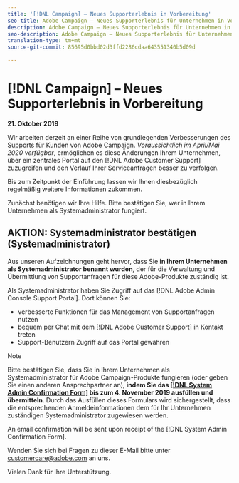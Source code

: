 ```yaml
---
title: '[!DNL Campaign] – Neues Supporterlebnis in Vorbereitung'
seo-title: Adobe Campaign – Neues Supporterlebnis für Unternehmen in Vorbereitung
description: Adobe Campaign – Neues Supporterlebnis für Unternehmen in Vorbereitung
seo-description: Adobe Campaign – Neues Supporterlebnis für Unternehmen in Vorbereitung
translation-type: tm+mt
source-git-commit: 85695d0bbd02d3ffd2286cdaa643551340b5d09d

---
```



# [!DNL Campaign] – Neues Supporterlebnis in Vorbereitung

**21. Oktober 2019**

Wir arbeiten derzeit an einer Reihe von grundlegenden Verbesserungen des Supports für Kunden von Adobe Campaign. *Voraussichtlich im April/Mai 2020 verfügbar*, ermöglichen es diese Änderungen Ihrem Unternehmen, über ein zentrales Portal auf den [!DNL Adobe Customer Support] zuzugreifen und den Verlauf Ihrer Serviceanfragen besser zu verfolgen.

Bis zum Zeitpunkt der Einführung lassen wir Ihnen diesbezüglich regelmäßig weitere Informationen zukommen.

Zunächst benötigen wir Ihre Hilfe. Bitte bestätigen Sie, wer in Ihrem Unternehmen als Systemadministrator fungiert.

## AKTION: Systemadministrator bestätigen (Systemadministrator)

Aus unseren Aufzeichnungen geht hervor, dass Sie **in Ihrem Unternehmen als Systemadministrator benannt wurden**, der für die Verwaltung und Übermittlung von Supportanfragen für diese Adobe-Produkte zuständig ist.

Als Systemadministrator haben Sie Zugriff auf das [!DNL Adobe Admin Console Support Portal]. Dort können Sie:

* verbesserte Funktionen für das Management von Supportanfragen nutzen
* bequem per Chat mit dem [!DNL Adobe Customer Support] in Kontakt treten
* Support-Benutzern Zugriff auf das Portal gewähren

>[!NOTE]
>Bitte bestätigen Sie, dass Sie in Ihrem Unternehmen als Systemadministrator für Adobe Campaign-Produkte fungieren (oder geben Sie einen anderen Ansprechpartner an), **indem Sie das [[!DNL System Admin Confirmation Form]](https://adobe.allegiancetech.com/cgi-bin/qwebcorporate.dll?idx=SSSVH6) bis zum 4. November 2019 ausfüllen und übermitteln**.
>Durch das Ausfüllen dieses Formulars wird sichergestellt, dass die entsprechenden Anmeldeinformationen dem für Ihr Unternehmen zuständigen Systemadministrator zugewiesen werden.

An email confirmation will be sent upon receipt of the [!DNL System Admin Confirmation Form].

Wenden Sie sich bei Fragen zu dieser E-Mail bitte unter customercare@adobe.com an uns.

Vielen Dank für Ihre Unterstützung.
